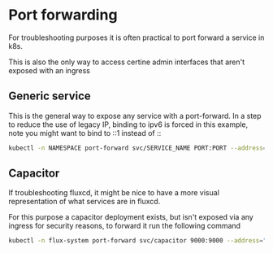 # Port forwarding
For troubleshooting purposes it is often practical to port forward a service in k8s.

This is also the only way to access certine admin interfaces that aren't exposed with an ingress

## Generic service
This is the general way to expose any service with a port-forward.
In a step to reduce the use of legacy IP, binding to ipv6 is forced in this example, note you might want to bind to ::1 instead of ::
```bash
kubectl -n NAMESPACE port-forward svc/SERVICE_NAME PORT:PORT --address="::"
```

## Capacitor
If troubleshooting fluxcd, it might be nice to have a more visual representation of what services are in fluxcd.

For this purpose a capacitor deployment exists, but isn't exposed via any ingress for security reasons, to forward it run the following command
```bash
kubectl -n flux-system port-forward svc/capacitor 9000:9000 --address="::1"
```
